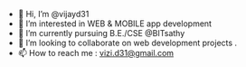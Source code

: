 - 👋 Hi, I’m @vijayd31
- 👀 I’m interested in WEB  & MOBILE app development 
- 🌱 I’m currently pursuing B.E./CSE @BITsathy
- 💞️ I’m looking to collaborate on web development projects .
- 📫 How to reach me : vizi.d31@gmail.com

<!---
vijayd31/vijayd31 is a ✨ special ✨ repository because its `README.md` (this file) appears on your GitHub profile.
You can click the Preview link to take a look at your changes.
--->

